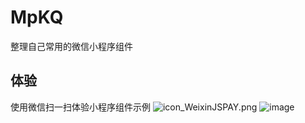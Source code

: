 # MpKQ
整理自己常用的微信小程序组件
## 体验
使用微信扫一扫体验小程序组件示例
<img src="/poemflower/MpKQ/blob/master/mp_kq/assets/images/icon_WeixinJSPAY.png?raw=true" alt="icon_WeixinJSPAY.png">
![image](/poemflower/MpKQ/blob/master/mp_kq/assets/images/icon_WeixinJSPAY.png?raw=true)
